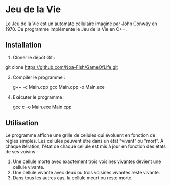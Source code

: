 # Jeu de la Vie

Le Jeu de la Vie est un automate cellulaire imaginé par John Conway en 1970. Ce programme implémente le Jeu de la Vie en C++.

## Installation

1. Cloner le dépôt Git :

git clone  https://github.com/Noa-Fish/GameOfLife.git

3. Compiler le programme :

    g++ -c Main.cpp
    gcc Main.cpp -o Main.exe 

4. Exécuter le programme :

    gcc c -o Main.exe Main.cpp


## Utilisation

Le programme affiche une grille de cellules qui évoluent en fonction de règles simples. Les cellules peuvent être dans un état "vivant" ou "mort". À chaque itération, l'état de chaque cellule est mis à jour en fonction des états de ses voisins :

1. Une cellule morte avec exactement trois voisines vivantes devient une cellule vivante.
2. Une cellule vivante avec deux ou trois voisines vivantes reste vivante.
3. Dans tous les autres cas, la cellule meurt ou reste morte.
